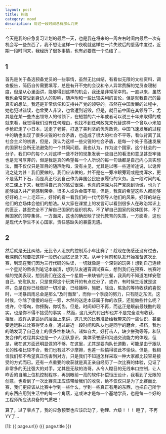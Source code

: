 ```yaml
---
layout: post
title: 纠结
category: mood
description: 每过一段时间总有那么几天
---
```


今天是我的应急复习计划的最后一天，也是我在将来的一周左右时间内最后一次有机会写一些东西了，我不想让这样一个夜晚就这样在一片失败后的堕落中度过，近期一段时间来，我经历了很多事情，也有必要做一个总结了...

## 1
首先是关于备选预备党员的一些事情，虽然无比纠结，有看似无限的文档资料，调查报告，简历自传需要填写，总是有开不完的会议和令人异常费解的党员查寝制度，但是从心里面讲，能够得到这样的机会，我还是非常荣幸的。一直以来，虽然我也会常常受到身边人的影响，随声附和一些比较尖利的言论，但是就我自己的最真实的想法，我还是非常信任和支持共产党的领导的。虽然在中国发展的过程中，她也犯过错误，也曾受人非议，也曾遭到诋毁，但是，就目前中国在其领导下，尤其是在某一些杰出领导人的带领下，在短暂的六十年或者可以说三十年来取得的成就来看，我觉得我们没有任何理由，也找不到任何政党来代替这样一个曾以小米加步枪赶走了小日本，送走了老蒋，打退了美利坚的优秀政党。中国飞速发展的过程中的确也出现了很多尖锐的社会矛盾，也造成了很大的社会不平等，看似背离了其社会主义的初衷，但是，我认为这样一些尖锐的社会矛盾，是每一个处于高速发展的国家社会所无法避免的一个共同问题。我也认为，作为这个国家，这个社会的一分子，我们中的每个人对这样一些不好的现象发表一些自己的看法和意见甚至牢骚也是无可厚非的，但是我是真的希望每一个人所说的每一句话都是自己内心真实想法，而不仅仅只是盲目的随声附和，没有主见，尤其是以哪一些道听途说，以讹传讹之徒为甚！我们要做的，我们应该做的，并不是在一旁冷眼旁观或是搅浑水，更不是落井下石，而是真正尽到自己作为异国公民应该履行的义务。近一段时间的毛邓三课上下来，我觉得自己真的感受很深，也真的深深为共产党感到骄傲，也为了能够加入共产党感到荣幸。很多人或许会蛮不屑，但是，我真的希望这些人都能够好好的上一上毛邓三，好好的看一看我们的一代代领导人他们的风采，好好的站在他们的立场体会他们的想法。从大家在课堂上的发言可以看到很多人在政治常识上的匮乏，甚至完全不了解自己国家的组织机构，不了解自己国家的政体国体，不了解国家的领导集体，一方面来，这也的确反映了现代教育的失策，一方面看，这也是现代大学生不关心国家，责任感缺失的暴露无遗。

## 2
然后就是无比纠结，无比令人沮丧的控制系小车比赛了！趁现在伤感还没有过去，我深刻的想要把这样一段伤心回忆记录下来。从半个月前和队友开始准备这次比赛，到现在我们因为三行代码的失误，一切就像是一个深刻的玩笑！想到自己连续一个星期的熬夜到笔记本崩溃，想到队友通宵调试赛车，想到我们在预赛、初赛时候的完美表现，想到我们在这近一个星期一来缺省的三餐，我真的不知道怎样安慰自己，安慰队友，只是觉得这个玩笑开的有点过分了。或许，有时候生活就是这样，总是在你已经做好一切准备，已经播种，施肥，除虫，焦急的等待收获的喜悦时，一场暴风雨总会是那么“及时而至”，而你一个季度的努力，只有随之东流。这时候，你除了傻傻的站在一旁，木然的送走本该属于你的收获，还能做些什么呢？或许，你嚎啕，你捶胸，你切齿，但是，时间却已不再，而这正是眼前最残酷的现实，也是你不得不接受的事实...
然而，这几天的付出却也并不是完全没有收获，相反，或许从更遥远的层面上来讲，这几天的比赛准备给我带来的一些认识，甚至要远远胜过比赛得奖本身。通过最近一段时间和队友也是同学的磨合，搭档，我也的确发现了自己身上的很多性格缺点。诸如自大，好打击人，缺少拼劲等等。和队友合作的过程其实也是一个人团队意识，集体荣誉感和沟通交流能力的体现，但是，我在这方面还明显做的不够，在这里，尤其是要向队长道歉，可能是由于跟队长的性格比较不合，我们也有过不少摩擦，也差一些搞得彼此不愉快。但是，我相信我们都不希望真正伤害到对方，只是我们不知道怎样采取一种大家都比较容易接受的方式而已。还有一点重要的收获就是真正亲自经历了一次比赛的体验，见证了非常多的无比强大的对手，尤其是无敌的浩哥。从令人瞠目的无线串口控制，让人咋舌的自编上位机控制程序，再到眼前一亮的软件补偿恒压设计，我看到了无限的创意，也看到了一次比赛真正应该带给我们的收获，绝不仅仅只是为了比赛而比赛，我们更应该从比赛中学到一些什么，学到一些真正有用的东西，也把自己所学的东西应用到生活中的每一个角落，这或许才是每一个基地学员，也是每一个好的工程师所应该具备的气质吧！

算了，过了零点了，我的应急预案也应该启动了，物理、六级！！！
睡了，不再YY了...



[SilentVally]:    http://silentvally.github.io  "SilentVally"
[1]:    {{ page.url}}  ({{ page.title }})
